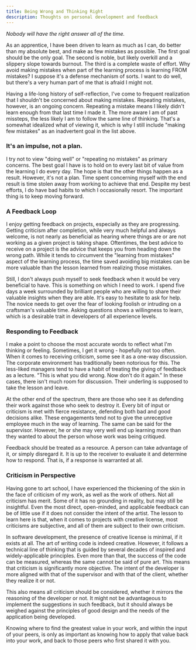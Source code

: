 ```yaml
---
title: Being Wrong and Thinking Right
description: Thoughts on personal development and feedback
---
```


_Nobody will have the right answer all of the time._

As an apprentice, I have been driven to learn as much as I can, do better than my absolute best, and
make as few mistakes as possible. The first goal should be the only goal. The second is noble, but
likely overkill and a slippery slope towards burnout. The third is a complete waste of effort. Why
avoid making mistakes when part of the learning process is learning FROM mistakes? I suppose it's a
defense mechanism of sorts. I want to do well, but there's a very human part of me that is afraid I
might not.

Having a life-long history of self-reflection, I've come to frequent realization that I shouldn't be
concerned about making mistakes. Repeating mistakes, however, is an ongoing concern. Repeating a
mistake means I likely didn't learn enough from that last time I made it. The more aware I am of
past missteps, the less likely I am to follow the same line of thinking. That's a somewhat idealized
what of viewing it, which is why I still include "making few mistakes" as an inadvertent goal in the
list above.

### It's an impulse, not a plan.

I try not to view "doing well" or "repeating no mistakes" as primary concerns. The best goal I have
is to hold on to every last bit of value from the learning I do every day. The hope is that the
other things happen as a result. However, it's not a plan. Time spent concerning myself with the end
result is time stolen away from working to achieve that end. Despite my best efforts, I do have bad
habits to which I occasionally resort. The important thing is to keep moving forward.

### A Feedback Loop

I enjoy getting feedback on projects, especially as they are progressing. Getting criticism after
completion, while very much helpful and always welcome, is not nearly as beneficial as hearing where
things are or are not working as a given project is taking shape. Oftentimes, the best advice to
receive on a project is the advice that keeps you from heading down the wrong path. While it tends
to circumvent the "learning from mistakes" aspect of the learning process, the time saved avoiding
big mistakes can be more valuable than the lesson learned from realizing those mistakes.

Still, I don't always push myself to seek feedback when it would be very beneficial to have. This is
something on which I need to work. I spend five days a week surrounded by brilliant people who are
willing to share their valuable insights when they are able. It's easy to hesitate to ask for help.
The novice needs to get over the fear of looking foolish or intruding on a craftsman's valuable
time. Asking questions shows a willingness to learn, which is a desirable trait in developers of all
experience levels.

### Responding to Feedback

I make a point to choose the most accurate words to reflect what I'm thinking or feeling. Sometimes,
I get it wrong - hopefully not too often. When it comes to receiving criticism, some see it as a
one-way discussion. The corporate environment has traditionally been notorious for this. The
less-liked managers tend to have a habit of treating the giving of feedback as a lecture. "This is
what you did wrong. Now don't do it again." In these cases, there isn't much room for discussion.
Their underling is supposed to take the lesson and leave.

At the other end of the spectrum, there are those who see it as defending their work against those
who seek to destroy it. Every bit of input or criticism is met with fierce resistance, defending
both bad and good decisions alike. These engagements tend not to give the unreceptive employee much
in the way of learning. The same can be said for the supervisor. However, he or she may very well
end up learning more than they wanted to about the person whose work was being critiqued.

Feedback should be treated as a resource. A person can take advantage of it, or simply disregard it.
It is up to the receiver to evaluate it and determine how to respond. That is, if a response is
warranted at all.

### Criticism in Perspective

Having gone to art school, I have experienced the thickening of the skin in the face of criticism of
my work, as well as the work of others. Not all criticism has merit. Some of it has no grounding in
reality, but may still be insightful. Even the most direct, open-minded, and applicable feedback can
be of little use if it does not consider the intent of the artist. The lesson to learn here is that,
when it comes to projects with creative license, most criticisms are subjective, and all of them are
subject to their own criticism.

In software development, the presence of creative license is minimal, if it exists at all. The art
of writing code is indeed creative. However, it follows a technical line of thinking that is guided
by several decades of inspired and widely-applicable principles. Even more than that, the success of
the code can be measured, whereas the same cannot be said of pure art. This means that criticism is
significantly more objective. The intent of the developer is more aligned with that of the
supervisor and with that of the client, whether they realize it or not.

This also means all criticism should be considered, whether it mirrors the reasoning of the
developer or not. It might not be advantageous to implement the suggestions in such feedback, but it
should always be weighed against the principles of good design and the needs of the application
being developed.

Knowing where to find the greatest value in your work, and within the input of your peers, is only
as important as knowing how to apply that value back into your work, and back to those peers who
first shared it with you.
